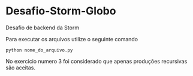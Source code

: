# Desafio-Storm-Globo
Desafio de backend da Storm

Para executar os arquivos utilize o seguinte comando

```python nome_do_arquivo.py```

No exercicio numero 3 foi considerado que apenas produções recursivas são aceitas.